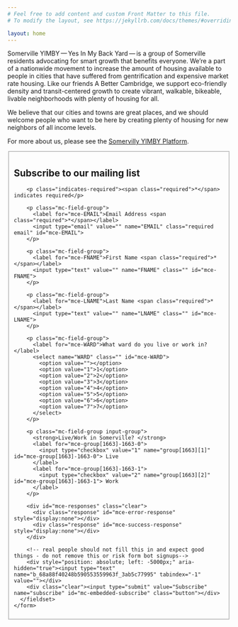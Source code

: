 ```yaml
---
# Feel free to add content and custom Front Matter to this file.
# To modify the layout, see https://jekyllrb.com/docs/themes/#overriding-theme-defaults

layout: home
---
```

Somerville YIMBY — Yes In My Back Yard — is a group of Somerville residents advocating for smart growth that benefits everyone. We’re a part of a nationwide movement to increase the amount of housing available to people in cities that have suffered from gentrification and expensive market rate housing. Like our friends A Better Cambridge, we support eco-friendly density and transit-centered growth to create vibrant, walkable, bikeable, livable neighborhoods with plenty of housing for all.

We believe that our cities and towns are great places, and we should welcome people who want to be here by creating plenty of housing for new neighbors of all income levels.

For more about us, please see the [Somervilly YIMBY Platform](/platform/).

<section class="mailing-list">
  <!-- Begin Mailchimp Signup Form -->
  <div id="mc_embed_signup wrapper">
    <form action="https://somervilleyimby.us15.list-manage.com/subscribe/post?u=68a88f40248b590553559963f&amp;id=3ab5c77995" method="post" id="mc-embedded-subscribe-form" name="mc-embedded-subscribe-form" class="validate" target="_blank" novalidate>
      <fieldset id="mc_embed_signup_scroll">
        <h2>Subscribe to our mailing list</h2>

        <p class="indicates-required"><span class="required">*</span> indicates required</p>

        <p class="mc-field-group">
          <label for="mce-EMAIL">Email Address <span class="required">*</span></label>
          <input type="email" value="" name="EMAIL" class="required email" id="mce-EMAIL">
        </p>

        <p class="mc-field-group">
          <label for="mce-FNAME">First Name <span class="required">*</span></label>
          <input type="text" value="" name="FNAME" class="" id="mce-FNAME">
        </p>

        <p class="mc-field-group">
          <label for="mce-LNAME">Last Name <span class="required">*</span></label>
          <input type="text" value="" name="LNAME" class="" id="mce-LNAME">
        </p>

        <p class="mc-field-group">
          <label for="mce-WARD">What ward do you live or work in?</label>
          <select name="WARD" class="" id="mce-WARD">
            <option value=""></option>
            <option value="1">1</option>
            <option value="2">2</option>
            <option value="3">3</option>
            <option value="4">4</option>
            <option value="5">5</option>
            <option value="6">6</option>
            <option value="7">7</option>
          </select>
        </p>

        <p class="mc-field-group input-group">
          <strong>Live/Work in Somerville? </strong>
          <label for="mce-group[1663]-1663-0">
            <input type="checkbox" value="1" name="group[1663][1]" id="mce-group[1663]-1663-0"> Live
          </label>
          <label for="mce-group[1663]-1663-1">
            <input type="checkbox" value="2" name="group[1663][2]" id="mce-group[1663]-1663-1"> Work
          </label>
        </p>

        <div id="mce-responses" class="clear">
          <div class="response" id="mce-error-response" style="display:none"></div>
          <div class="response" id="mce-success-response" style="display:none"></div>
        </div>

        <!-- real people should not fill this in and expect good things - do not remove this or risk form bot signups-->
        <div style="position: absolute; left: -5000px;" aria-hidden="true"><input type="text" name="b_68a88f40248b590553559963f_3ab5c77995" tabindex="-1" value=""></div>
        <div class="clear"><input type="submit" value="Subscribe" name="subscribe" id="mc-embedded-subscribe" class="button"></div>
      </fieldset>
    </form>
  </div>
  <script src="//s3.amazonaws.com/downloads.mailchimp.com/js/mc-validate.js"></script>
  <script>(function($) {window.fnames = new Array(); window.ftypes = new Array();fnames[0]='EMAIL';ftypes[0]='email';fnames[1]='FNAME';ftypes[1]='text';fnames[2]='LNAME';ftypes[2]='text';fnames[5]='PHONE';ftypes[5]='phone';fnames[3]='TWITTER';ftypes[3]='text';fnames[4]='FACEBOOK';ftypes[4]='text';fnames[6]='WARD';ftypes[6]='dropdown';}(jQuery));var $mcj = jQuery.noConflict(true);</script>
  <!--End mc_embed_signup-->
</section>
